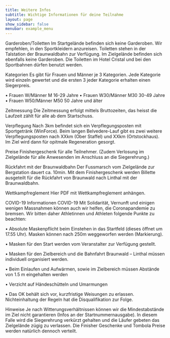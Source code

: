 ```yaml
---
title: Weitere Infos
subtitle: Wichtige Informationen für deine Teilnahme
layout: page
show_sidebar: false
menubar: example_menu
---
```



Garderoben/Toiletten
Im Startgelände befinden sich keine Garderoben. Wir empfehlen, in den Sportkleidern anzureisen. Toiletten stehen in der Talstation der Braunwaldbahn zur Verfügung.
Im Zielgelände befinden sich ebenfalls keine Garderoben. Die Toiletten im Hotel Cristal und bei den Sportbahnen dürfen benutzt werden.

Kategorien
Es gibt für Frauen und Männer je 3 Kategorien. Jede Kategorie wird einzeln gewertet und die ersten 3 jeder Kategorie erhalten einen Siegerpreis.

•	Frauen W/Männer M               16-29 Jahre
•	Frauen W30/Männer M30       30-49 Jahre
•	Frauen W50/Männer M50       50 Jahre und älter

Zeitmessung
Die Zeitmessung erfolgt mittels Bruttozeiten, das heisst die Laufzeit zählt für alle ab dem Startschuss.

Verpflegung
Nach 3km befindet sich ein Verpflegungsposten mit Sportgetränk (WinForce). Beim langen Belvedere-Lauf gibt es zwei weitere Verpflegungsposten nach XXkm (Ober Staffel) und XXkm (Ortstockhaus).
Im Ziel wird dann für opitmale Regeneration gesorgt.

Preise
Finishergeschenk für alle Teilnehmer.
(Zudem Verlosung im Zielgelände für alle Anwesenden im Anschluss an die Siegerehrung.)

Rückfahrt mit der Braunwaldbahn
Der Fussmarsch vom Zielgelände zur Bergstation dauert ca. 10min.
Mit dem Finishergeschenk werden Billette ausgeteilt für die Rückfahrt von Braunwald nach Linthal mit der Braunwaldbahn.

Wettkampfreglement
Hier PDF mit Wettkampfreglement anhängen.

COVID-19
Informationen COVID-19
Mit Solidarität, Vernunft und einigen wenigen Massnahmen können auch wir helfen, die Coronapandemie zu bremsen. Wir bitten daher Athletinnen und Athleten folgende Punkte zu beachten:

•	Absolute Maskenpflicht beim Einstehen in das Startfeld (dieses öffnet um 17.55 Uhr). Masken können nach 250m weggeworfen werden (Markierung).

•	Masken für den Start werden vom Veranstalter zur Verfügung gestellt.

•	Masken für den Zielbereich und die Bahnfahrt Braunwald – Linthal müssen individuell organisiert werden.

•	Beim Einlaufen und Aufwärmen, sowie im Zielbereich müssen Abstände von 1.5 m eingehalten werden

•	Verzicht auf Händeschütteln und Umarmungen

•	Das OK behält sich vor, kurzfristige Weisungen zu erlassen. Nichteinhaltung der Regeln hat die Disqualifikation zur Folge.


Hinweise
Je nach Witterungsverhältnissen können wir die Mindestabstände im Ziel nicht garantieren (Infos an der Startnummernausgabe). In diesem Falle wird die Siegerehrung verkürzt gehalten und die Läufer gebeten das Zielgelände zügig zu verlassen. Die Finisher Geschenke und Tombola Preise werden natürlich dennoch verteilt.

 
